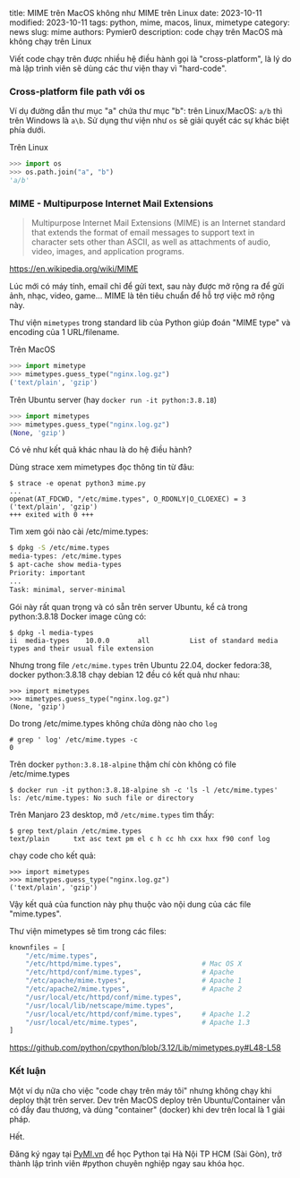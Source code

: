 title: MIME trên MacOS không như MIME trên Linux
date: 2023-10-11
modified: 2023-10-11
tags: python, mime, macos, linux, mimetype
category: news
slug: mime
authors: Pymier0
description: code chạy trên MacOS mà không chạy trên Linux

Viết code chạy trên được nhiều hệ điều hành gọi là "cross-platform", là lý do mà
lập trình viên sẽ dùng các thư viện thay vì "hard-code".

### Cross-platform file path với os
Ví dụ đường dẫn thư mục "a" chứa thư mục "b": trên Linux/MacOS: `a/b` thì trên Windows là `a\b`.
Sử dụng thư viện như `os` sẽ giải quyết các sự khác biệt phía dưới.

Trên Linux

```py
>>> import os
>>> os.path.join("a", "b")
'a/b'
```

### MIME - Multipurpose Internet Mail Extensions
> Multipurpose Internet Mail Extensions (MIME) is an Internet standard that
> extends the format of email messages to support text in character sets other
> than ASCII, as well as attachments of audio, video, images, and application
> programs.

<https://en.wikipedia.org/wiki/MIME>

Lúc mới có máy tính, email chỉ để gửi text, sau này được mở rộng ra để gửi ảnh,
nhạc, video, game... MIME là tên tiêu chuẩn để hỗ trợ việc mở rộng này.

Thư viện `mimetypes` trong standard lib của Python giúp đoán "MIME type" và
encoding của 1 URL/filename.

Trên MacOS

```py
>>> import mimetype
>>> mimetypes.guess_type("nginx.log.gz")
('text/plain', 'gzip')
```

Trên Ubuntu server (hay `docker run -it python:3.8.18`)

```py
>>> import mimetypes
>>> mimetypes.guess_type("nginx.log.gz")
(None, 'gzip')
```

Có vẻ như kết quả khác nhau là do hệ điều hành?

Dùng strace xem mimetypes đọc thông tin từ đâu:
```
$ strace -e openat python3 mime.py
...
openat(AT_FDCWD, "/etc/mime.types", O_RDONLY|O_CLOEXEC) = 3
('text/plain', 'gzip')
+++ exited with 0 +++
```

Tìm xem gói nào cài /etc/mime.types:

```sh
$ dpkg -S /etc/mime.types
media-types: /etc/mime.types
$ apt-cache show media-types
Priority: important
...
Task: minimal, server-minimal
```

Gói này rất quan trọng và có sẵn trên server Ubuntu, kể cả trong python:3.8.18 Docker image cũng có:

```
$ dpkg -l media-types
ii  media-types    10.0.0       all          List of standard media types and their usual file extension
```

Nhưng trong file `/etc/mime.types` trên Ubuntu 22.04, docker fedora:38, docker python:3.8.18 chạy debian 12 đều có kết quả như nhau:

```
>>> import mimetypes
>>> mimetypes.guess_type("nginx.log.gz")
(None, 'gzip')
```

Do trong /etc/mime.types không chứa dòng nào cho `log`

```
# grep ' log' /etc/mime.types -c
0
```

Trên docker `python:3.8.18-alpine` thậm chí còn không có file /etc/mime.types
```
$ docker run -it python:3.8.18-alpine sh -c 'ls -l /etc/mime.types'
ls: /etc/mime.types: No such file or directory
```

Trên Manjaro 23 desktop, mở `/etc/mime.types` tìm thấy:

```
$ grep text/plain /etc/mime.types
text/plain		txt asc text pm el c h cc hh cxx hxx f90 conf log
```
chạy code cho kết quả:
```
>>> import mimetypes
>>> mimetypes.guess_type("nginx.log.gz")
('text/plain', 'gzip')
```

Vậy kết quả của function này phụ thuộc vào nội dung của các file "mime.types".

Thư viện mimetypes sẽ tìm trong các files:

```py
knownfiles = [
    "/etc/mime.types",
    "/etc/httpd/mime.types",                    # Mac OS X
    "/etc/httpd/conf/mime.types",               # Apache
    "/etc/apache/mime.types",                   # Apache 1
    "/etc/apache2/mime.types",                  # Apache 2
    "/usr/local/etc/httpd/conf/mime.types",
    "/usr/local/lib/netscape/mime.types",
    "/usr/local/etc/httpd/conf/mime.types",     # Apache 1.2
    "/usr/local/etc/mime.types",                # Apache 1.3
]
```
<https://github.com/python/cpython/blob/3.12/Lib/mimetypes.py#L48-L58>

### Kết luận
Một ví dụ nữa cho việc "code chạy trên máy tôi" nhưng không chạy khi deploy thật trên server.
Dev trên MacOS deploy trên Ubuntu/Container vẫn có đầy đau thương, và dùng "container" (docker) khi dev trên local là 1 giải pháp.

Hết.

Đăng ký ngay tại [PyMI.vn](https://pymi.vn) để học Python tại Hà Nội TP HCM (Sài Gòn),
trở thành lập trình viên #python chuyên nghiệp ngay sau khóa học.
